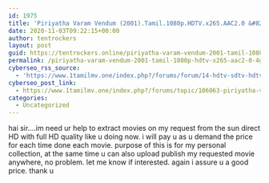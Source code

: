 ```yaml
---
id: 1975
title: 'Piriyatha Varam Vendum (2001).Tamil.1080p.HDTV.x265.AAC2.0 &#8211; 4GB &#8211; GDRIVE'
date: 2020-11-03T09:22:15+00:00
author: tentrockers
layout: post
guid: https://tentrockers.online/piriyatha-varam-vendum-2001-tamil-1080p-hdtv-x265-aac2-0-4gb-gdrive/
permalink: /piriyatha-varam-vendum-2001-tamil-1080p-hdtv-x265-aac2-0-4gb-gdrive/
cyberseo_rss_source:
  - 'https://www.1tamilmv.one/index.php?/forums/forum/14-hdtv-sdtv-hdtv-rips.xml&page=3'
cyberseo_post_link:
  - https://www.1tamilmv.one/index.php?/forums/topic/106063-piriyatha-varam-vendum-2001tamil1080phdtvx265aac20-4gb-gdrive/
categories:
  - Uncategorized
---
```

<span>hai sir&#8230;.im need ur help to extract movies on my request from the sun direct HD with full HD quality like u doing now. i will pay u as u demand the price for each time done each movie. purpose of this is for my personal collection, at the same time u can also upload publish my requested movie anywhere, no problem. let me know if interested. again i assure u a good price. thank u&nbsp;</span>